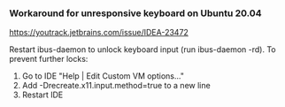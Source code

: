 ### Workaround for unresponsive keyboard on Ubuntu 20.04
https://youtrack.jetbrains.com/issue/IDEA-23472

Restart ibus-daemon to unlock keyboard input (run ibus-daemon -rd). To prevent further locks:

1. Go to IDE "Help | Edit Custom VM options..."
2. Add -Drecreate.x11.input.method=true to a new line
3. Restart IDE
